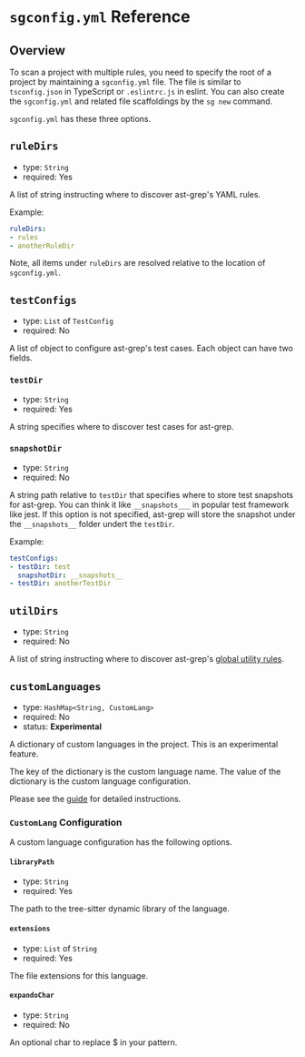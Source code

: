 # `sgconfig.yml` Reference

## Overview

To scan a project with multiple rules, you need to specify the root of a project by maintaining a `sgconfig.yml` file.
The file is similar to `tsconfig.json` in TypeScript or `.eslintrc.js` in eslint.
You can also create the `sgconfig.yml` and related file scaffoldings by the `sg new` command.


`sgconfig.yml` has these three options.

## `ruleDirs`
* type: `String`
* required: Yes

A list of string instructing where to discover ast-grep's YAML rules.

Example:
```yaml
ruleDirs:
- rules
- anotherRuleDir
```

Note, all items under `ruleDirs` are resolved relative to the location of `sgconfig.yml`.

## `testConfigs`
* type: `List` of `TestConfig`
* required: No

A list of object to configure ast-grep's test cases.
Each object can have two fields.

### `testDir`
* type: `String`
* required: Yes

A string specifies where to discover test cases for ast-grep.

### `snapshotDir`
* type: `String`
* required: No

A string path relative to `testDir` that specifies where to store test snapshots for ast-grep.
You can think it like `__snapshots___` in popular test framework like jest.
If this option is not specified, ast-grep will store the snapshot under the `__snapshots__` folder undert the `testDir`.

Example:

```yaml
testConfigs:
- testDir: test
  snapshotDir: __snapshots__
- testDir: anotherTestDir
```

## `utilDirs`
* type: `String`
* required: No

A list of string instructing where to discover ast-grep's [global utility rules](/guide/rule-config/utility-rule.html#global-utility-rules).


## `customLanguages` <Badge type="warning" text="Experimental" />

* type: `HashMap<String, CustomLang>`
* required: No
* status: **Experimental**

A dictionary of custom languages in the project. This is an experimental feature.

The key of the dictionary is the custom language name. The value of the dictionary is the custom language configuration.

Please see the [guide](/advanced/custom-language.html) for detailed instructions.

### `CustomLang` Configuration

A custom language configuration has the following options.

#### `libraryPath`
* type: `String`
* required: Yes

The path to the tree-sitter dynamic library of the language.

#### `extensions`

* type: `List` of `String`
* required: Yes

The file extensions for this language.


#### `expandoChar`

* type: `String`
* required: No

An optional char to replace $ in your pattern.
